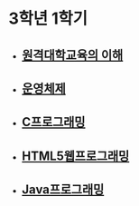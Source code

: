 # 3학년 1학기

- ## [원격대학교육의 이해](./원격대학교육의_이해)

- ## [운영체제](./운영체제)

- ## [C프로그래밍](./C프로그래밍)

- ## [HTML5웹프로그래밍](./HTML5웹프로그래밍)
- ## [Java프로그래밍](./Java프로그래밍)
